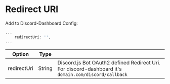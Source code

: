 # Redirect URI <Badge type="warning" text="REQUIRED" />

Add to Discord-Dashboard Config:
```js
...
    redirectUri: '',
...
```

| Option      | Type   |                                                                                                      |
|-------------|--------|------------------------------------------------------------------------------------------------------|
| redirectUri | String | Discord.js Bot OAuth2 defined Redirect Uri. For discord-dashboard it's `domain.com/discord/callback` |
